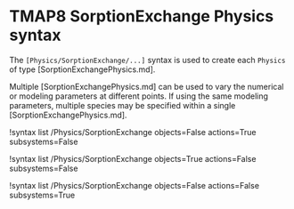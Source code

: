 # TMAP8 SorptionExchange Physics syntax

The `[Physics/SorptionExchange/...]` syntax is used to create each `Physics` of
type [SorptionExchangePhysics.md].

Multiple [SorptionExchangePhysics.md] can be used to vary the numerical or modeling parameters at different points.
If using the same modeling parameters, multiple species may be specified within a single [SorptionExchangePhysics.md].

!syntax list /Physics/SorptionExchange objects=False actions=True subsystems=False

!syntax list /Physics/SorptionExchange objects=True actions=False subsystems=False

!syntax list /Physics/SorptionExchange objects=False actions=False subsystems=True

